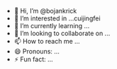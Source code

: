 - 👋 Hi, I’m @bojankrick
- 👀 I’m interested in ...cuijingfei
- 🌱 I’m currently learning ...
- 💞️ I’m looking to collaborate on ...
- 📫 How to reach me ...
- 😄 Pronouns: ...
- ⚡ Fun fact: ...

<!---
bojankrick/bojankrick is a ✨ special ✨ repository because its `README.md` (this file) appears on your GitHub profile.
You can click the Preview link to take a look at your changes.
--->
